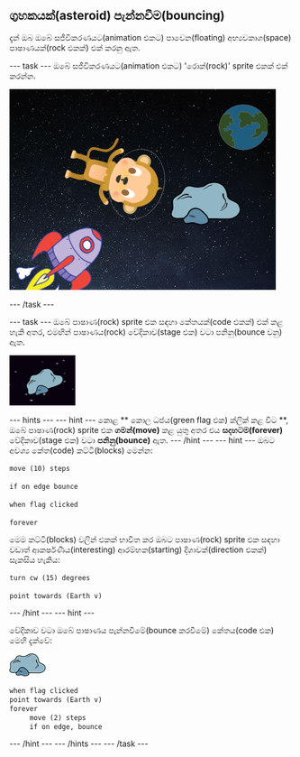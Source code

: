 ## ග‍්‍රහකයක්(asteroid) පැන්නවීම(bouncing)

දැන් ඔබ ඔබේ සජීවිකරණයට(animation එකට) පාවෙන(floating) අභ්‍යවකාශ(space) පාෂාණයක්(rock එකක්) එක් කරනු ඇත.

\--- task \--- ඔබේ සජීවිකරණයට(animation එකට) 'රොක්(rock)' sprite එකක් එක් කරන්න.

![පාෂාණ sprite එකක් එකතු කිරීම](images/space-rock-sprite.png)

\--- /task \---

\--- task \--- ඔබේ පාෂාණ(rock) sprite එක සඳහා කේතයක්(code එකක්) එක් කළ හැකි අතර, එමඟින් පාෂාණය(rock) වේදිකාව(stage එක) වටා පනිනු(bounce වනු) ඇත.

![පනින(bouncing) පාෂාණයක්(rock එකක්) පරීක්ෂා(test) කිරීම](images/space-bounce-test.png)

\--- hints \--- \--- hint \--- කොළ ** කොල ධජය(green flag එක) ක්ලික් කළ විට **, ඔබේ පාෂාණ(rock) sprite එක **ගමන්(move)** කළ යුතු අතර එය **සදහටම(forever)** වේදිකාව(stage එක) වටා **පනිනු(bounce)** ඇත. \--- /hint \--- \--- hint \--- ඔබට අවශ්‍ය කේත(code) කට්ටි(blocks) මෙන්න:

```blocks3
move (10) steps

if on edge bounce

when flag clicked

forever
```

මෙම කට්ටි(blocks) වලින් එකක් භාවිත කර ඔබට පාෂාණ(rock) sprite එක සඳහා වඩාත් ආකර්ෂණීය(interesting) ආරම්භක(starting) දිශාවක්(direction එකක්) සැකසිය හැකිය:

```blocks3
turn cw (15) degrees

point towards (Earth v)
```

\--- /hint \--- \--- hint \---

වේදිකාව වටා ඔබේ පාෂාණය පැන්නවීමේ(bounce කරවීමේ) කේතය(code එක) මෙහි දැක්වේ:

![පාෂාණ(rock) sprite එක](images/sprite-rock.png)

```blocks3
when flag clicked
point towards (Earth v)
forever
     move (2) steps
     if on edge, bounce
```

\--- /hint \--- \--- /hints \--- \--- /task \---